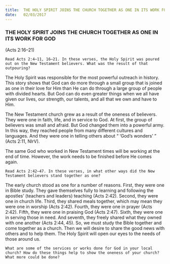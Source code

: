 ```yaml
---
title:  THE HOLY SPIRIT JOINS THE CHURCH TOGETHER AS ONE IN ITS WORK FOR GOD
date:   02/03/2017
---
```


### THE HOLY SPIRIT JOINS THE CHURCH TOGETHER AS ONE IN ITS WORK FOR GOD

(Acts 2:16–21)

`Read Acts 2:4–11, 16–21. In these verses, the Holy Spirit was poured out on the New Testament believers. What was the result of that outpouring?`

The Holy Spirit was responsible for the most powerful outreach in history. This story shows that God can do more through a small group that is joined as one in their love for Him than He can do through a large group of people with divided hearts. But God can do even greater things when we all have given our lives, our strength, our talents, and all that we own and have to Him. 

The New Testament church grew as a result of the oneness of believers. They were one in faith, life, and in service to God. At first, the group of believers was small and afraid. But God changed them into a powerful army. In this way, they reached people from many different cultures and languages. And they were one in telling others about “ ‘God’s wonders’ ” (Acts 2:11, NIrV). 

The same God who worked in New Testament times will be working at the end of time. However, the work needs to be finished before He comes again.

`Read Acts 2:42–47. In these verses, in what other ways did the New Testament believers stand together as one?` 

The early church stood as one for a number of reasons. First, they were one in Bible study. They gave themselves fully to learning and following the apostles’ (teachers and leaders) teaching (Acts 2:42). Second, they were one in church life. Third, they shared meals together, which may mean they were one in worship (Acts 2:42). Fourth, they were one in prayer (Acts 2:42). Fifth, they were one in praising God (Acts 2:47). Sixth, they were one in serving those in need. And seventh, they freely shared what they owned with one another (Acts 2:44, 45). So, we must study the Bible together and come together as a church. Then we will desire to share the good news with others and to help them. The Holy Spirit will open our eyes to the needs of those around us. 

`What are some of the services or works done for God in your local church? How do these things help to show the oneness of your church? What more could be done?`
